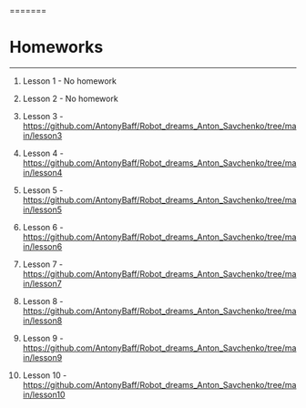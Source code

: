 =======
# Homeworks
____
1. Lesson 1 - No homework

2. Lesson 2 - No homework

3. Lesson 3 - https://github.com/AntonyBaff/Robot_dreams_Anton_Savchenko/tree/main/lesson3

4. Lesson 4 - https://github.com/AntonyBaff/Robot_dreams_Anton_Savchenko/tree/main/lesson4

5. Lesson 5 - https://github.com/AntonyBaff/Robot_dreams_Anton_Savchenko/tree/main/lesson5

6. Lesson 6 - https://github.com/AntonyBaff/Robot_dreams_Anton_Savchenko/tree/main/lesson6

7. Lesson 7 - https://github.com/AntonyBaff/Robot_dreams_Anton_Savchenko/tree/main/lesson7

8. Lesson 8 - https://github.com/AntonyBaff/Robot_dreams_Anton_Savchenko/tree/main/lesson8

9. Lesson 9 - https://github.com/AntonyBaff/Robot_dreams_Anton_Savchenko/tree/main/lesson9

10. Lesson 10 - https://github.com/AntonyBaff/Robot_dreams_Anton_Savchenko/tree/main/lesson10
